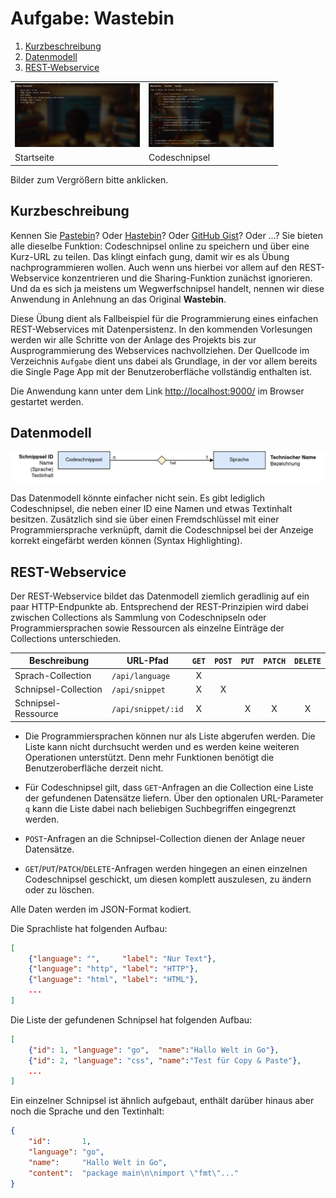 Aufgabe: Wastebin
=================

1. [Kurzbeschreibung](#kurzbeschreibung)
1. [Datenmodell](#datenmodell)
1. [REST-Webservice](#rest-webservice)

<table>
    <tr>
        <td>
            <a href="screenshot1.png">
                <img src="screenshot1.png" width="200">
            </a>
        </td>
        <td>
            <a href="screenshot2.png">
                <img src="screenshot2.png" width="200">
            </a>
        </td>
    </tr>
    <tr>
        <td>Startseite</td>
        <td>Codeschnipsel</td>
    </tr>
</table>

Bilder zum Vergrößern bitte anklicken.

Kurzbeschreibung
----------------

Kennen Sie [Pastebin](https://pastebin.com/)? Oder [Hastebin](https://hastebin.wiuwiu.de/)?
Oder [GitHub Gist](https://gist.github.com/)? Oder …? Sie bieten alle dieselbe Funktion:
Codeschnipsel online zu speichern und über eine Kurz-URL zu teilen. Das klingt einfach gung,
damit wir es als Übung nachprogrammieren wollen. Auch wenn uns hierbei vor allem auf den
REST-Webservice konzentrieren und die Sharing-Funktion zunächst ignorieren. Und da es sich
ja meistens um Wegwerfschnipsel handelt, nennen wir diese Anwendung in Anlehnung an das
Original **Wastebin**.

Diese Übung dient als Fallbeispiel für die Programmierung eines einfachen REST-Webservices
mit Datenpersistenz. In den kommenden Vorlesungen werden wir alle Schritte von der Anlage
des Projekts bis zur Ausprogrammierung des Webservices nachvollziehen. Der Quellcode im
Verzeichnis `Aufgabe` dient uns dabei als Grundlage, in der vor allem bereits die Single
Page App mit der Benutzeroberfläche vollständig enthalten ist.

Die Anwendung kann unter dem Link [http://localhost:9000/](http://localhost:9000/) im
Browser gestartet werden.

Datenmodell
-----------

![Datenmodell](datenmodell.png)

Das Datenmodell könnte einfacher nicht sein. Es gibt lediglich Codeschnipsel, die neben
einer ID eine Namen und etwas Textinhalt besitzen. Zusätzlich sind sie über einen Fremdschlüssel
mit einer Programmiersprache verknüpft, damit die Codeschnipsel bei der Anzeige korrekt
eingefärbt werden können (Syntax Highlighting).

REST-Webservice
---------------

Der REST-Webservice bildet das Datenmodell ziemlich geradlinig auf ein paar HTTP-Endpunkte
ab. Entsprechend der REST-Prinzipien wird dabei zwischen Collections als Sammlung von
Codeschnipseln oder Programmiersprachen sowie Ressourcen als einzelne Einträge der
Collections unterschieden.

| Beschreibung         |**URL-Pfad**        | `GET` | `POST` | `PUT` | `PATCH` | `DELETE` |
|----------------------|--------------------| :---: | :---:  | :---: | :---:   | :---:    |
| Sprach-Collection    | `/api/language`    | X     |        |       |         |          |
| Schnipsel-Collection | `/api/snippet`     | X     | X      |       |         |          |
| Schnipsel-Ressource  | `/api/snippet/:id` | X     |        | X     | X       | X        |

* Die Programmiersprachen können nur als Liste abgerufen werden. Die Liste kann nicht
  durchsucht werden und es werden keine weiteren Operationen unterstützt. Denn mehr
  Funktionen benötigt die Benutzeroberfläche derzeit nicht.

* Für Codeschnipsel gilt, dass `GET`-Anfragen an die Collection eine Liste der gefundenen
  Datensätze liefern. Über den optionalen URL-Parameter `q` kann die Liste dabei nach
  beliebigen Suchbegriffen eingegrenzt werden.

* `POST`-Anfragen an die Schnipsel-Collection dienen der Anlage neuer Datensätze.

* `GET`/`PUT`/`PATCH`/`DELETE`-Anfragen werden hingegen an einen einzelnen Codeschnipsel
  geschickt, um diesen komplett auszulesen, zu ändern oder zu löschen.

Alle Daten werden im JSON-Format kodiert.

Die Sprachliste hat folgenden Aufbau:

```json
[
    {"language": "",     "label": "Nur Text"},
    {"language": "http", "label": "HTTP"},
    {"language": "html", "label": "HTML"},
    ...
]
```

Die Liste der gefundenen Schnipsel hat folgenden Aufbau:

```json
[
    {"id": 1, "language": "go",  "name":"Hallo Welt in Go"},
    {"id": 2, "language": "css", "name":"Test für Copy & Paste"},
    ...
]
```

Ein einzelner Schnipsel ist ähnlich aufgebaut, enthält darüber hinaus aber noch
die Sprache und den Textinhalt:

```json
{
    "id":       1,
    "language": "go",
    "name":     "Hallo Welt in Go",
    "content":  "package main\n\nimport \"fmt\"..."
}
```

